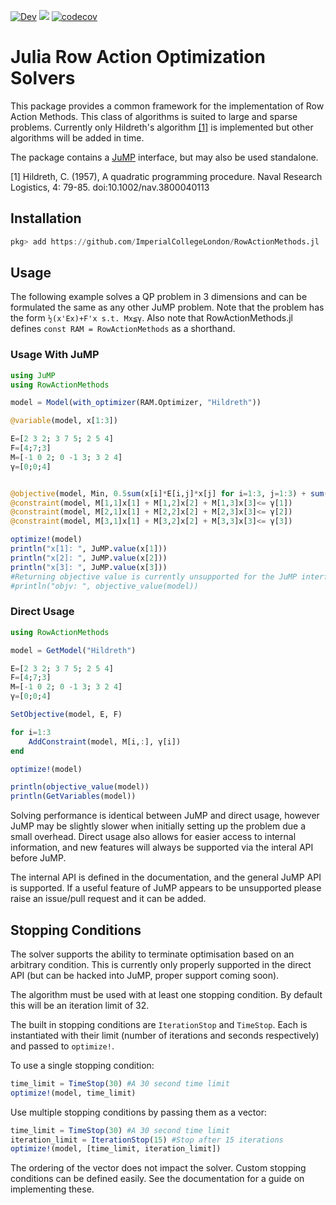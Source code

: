 [![Dev](https://img.shields.io/badge/docs-dev-blue.svg)](https://imperialcollegelondon.github.io/RowActionMethods.jl/dev)
![](https://github.com/ImperialCollegeLondon/RowActionMethods.jl/workflows/CI/badge.svg)
[![codecov](https://codecov.io/gh/ImperialCollegeLondon/RowActionMethods.jl/branch/master/graph/badge.svg)](https://codecov.io/gh/ImperialCollegeLondon/RowActionMethods.jl)

# Julia Row Action Optimization Solvers

This package provides a common framework for the implementation of Row Action Methods. This class of algorithms is suited to large and sparse problems. Currently only Hildreth's algorithm [[1]](#1) is implemented but other algorithms will be added in time.

The package contains a [JuMP](https://jump.dev/JuMP.jl/dev/) interface, but may also be used standalone.

<a id="1">[1]</a> Hildreth, C. (1957), A quadratic programming procedure. Naval Research Logistics, 4: 79-85. doi:10.1002/nav.3800040113

## Installation

```julia
pkg> add https://github.com/ImperialCollegeLondon/RowActionMethods.jl
```

## Usage

The following example solves a QP problem in 3 dimensions and can be formulated the same as any other JuMP problem. Note that the problem has the form `½(x'Ex)+F'x s.t. Mx≦γ`. Also note that RowActionMethods.jl defines `const RAM = RowActionMethods` as a shorthand.

### **Usage With JuMP**
```julia
using JuMP
using RowActionMethods

model = Model(with_optimizer(RAM.Optimizer, "Hildreth"))

@variable(model, x[1:3])

E=[2 3 2; 3 7 5; 2 5 4]
F=[4;7;3]
M=[-1 0 2; 0 -1 3; 3 2 4]
γ=[0;0;4]


@objective(model, Min, 0.5sum(x[i]*E[i,j]*x[j] for i=1:3, j=1:3) + sum(F[i]*x[i] for i=1:3))
@constraint(model, M[1,1]x[1] + M[1,2]x[2] + M[1,3]x[3]<= γ[1])
@constraint(model, M[2,1]x[1] + M[2,2]x[2] + M[2,3]x[3]<= γ[2])
@constraint(model, M[3,1]x[1] + M[3,2]x[2] + M[3,3]x[3]<= γ[3])

optimize!(model)
println("x[1]: ", JuMP.value(x[1]))
println("x[2]: ", JuMP.value(x[2]))
println("x[3]: ", JuMP.value(x[3]))
#Returning objective value is currently unsupported for the JuMP interface
#println("objv: ", objective_value(model))
```

### **Direct Usage**

```julia
using RowActionMethods

model = GetModel("Hildreth")

E=[2 3 2; 3 7 5; 2 5 4]
F=[4;7;3]
M=[-1 0 2; 0 -1 3; 3 2 4]
γ=[0;0;4]

SetObjective(model, E, F)

for i=1:3
    AddConstraint(model, M[i,:], γ[i])
end

optimize!(model)

println(objective_value(model))
println(GetVariables(model))
```

Solving performance is identical between JuMP and direct usage, however JuMP may be slightly slower when initially setting up the problem due a small overhead. Direct usage also allows for easier access to internal information, and new features will always be supported via the interal API before JuMP.

The internal API is defined in the documentation, and the general JuMP API is supported. If a useful feature of JuMP appears to be unsupported please raise an issue/pull request and it can be added.

## Stopping Conditions
The solver supports the ability to terminate optimisation based on an arbitrary condition. This is currently only properly supported in the direct API (but can be hacked into JuMP, proper support coming soon).

The algorithm must be used with at least one stopping condition. By default this will be an iteration limit of 32.

The built in stopping conditions are `IterationStop` and `TimeStop`. Each is instantiated with their limit (number of iterations and seconds respectively) and passed to `optimize!`.

To use a single stopping condition:
```julia
time_limit = TimeStop(30) #A 30 second time limit
optimize!(model, time_limit)
```

Use multiple stopping conditions by passing them as a vector:
```julia
time_limit = TimeStop(30) #A 30 second time limit
iteration_limit = IterationStop(15) #Stop after 15 iterations
optimize!(model, [time_limit, iteration_limit])
```

The ordering of the vector does not impact the solver. Custom stopping conditions can be defined easily. See the documentation for a guide on implementing these.
